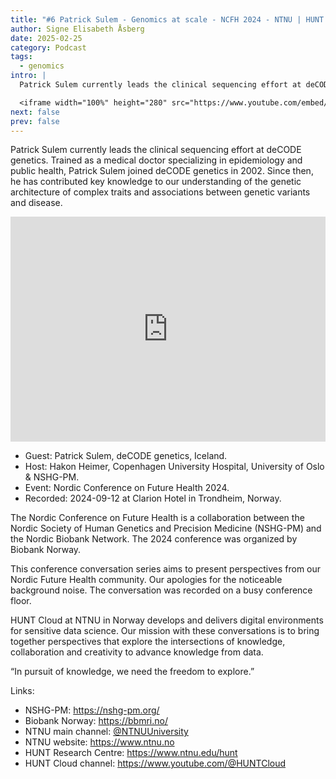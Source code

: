 ```yaml
---
title: "#6 Patrick Sulem - Genomics at scale - NCFH 2024 - NTNU | HUNT Cloud"
author: Signe Elisabeth Åsberg
date: 2025-02-25
category: Podcast
tags:
  - genomics
intro: |
  Patrick Sulem currently leads the clinical sequencing effort at deCODE genetics. Trained as a medical doctor specializing in epidemiology and public health, Patrick Sulem joined deCODE genetics in 2002. Since then, he has contributed key knowledge to our understanding of the genetic architecture of complex traits and associations between genetic variants and disease.

  <iframe width="100%" height="280" src="https://www.youtube.com/embed/OU2gSjSoB-s" title="YouTube video player" frameborder="0" allow="accelerometer; autoplay; clipboard-write; encrypted-media; gyroscope; picture-in-picture; web-share" referrerpolicy="strict-origin-when-cross-origin" allowfullscreen></iframe>
next: false
prev: false
---
```


<PostDetail>

Patrick Sulem currently leads the clinical sequencing effort at deCODE genetics. Trained as a medical doctor specializing in epidemiology and public health, Patrick Sulem joined deCODE genetics in 2002. Since then, he has contributed key knowledge to our understanding of the genetic architecture of complex traits and associations between genetic variants and disease.

<iframe width="100%" height="360" src="https://www.youtube.com/embed/OU2gSjSoB-s" title="YouTube video player" frameborder="0" allow="accelerometer; autoplay; clipboard-write; encrypted-media; gyroscope; picture-in-picture; web-share" referrerpolicy="strict-origin-when-cross-origin" allowfullscreen></iframe>

- Guest: Patrick Sulem, deCODE genetics, Iceland.
- Host: Hakon Heimer, Copenhagen University Hospital, University of Oslo & NSHG-PM.
- Event: Nordic Conference on Future Health 2024.
- Recorded: 2024-09-12 at Clarion Hotel in Trondheim, Norway.

The Nordic Conference on Future Health is a collaboration between the Nordic Society of Human Genetics and Precision Medicine (NSHG-PM) and the Nordic Biobank Network. The 2024 conference was organized by Biobank Norway.

This conference conversation series aims to present perspectives from our Nordic Future Health community. Our apologies for the noticeable background noise. The conversation was recorded on a busy conference floor.

HUNT Cloud at NTNU in Norway develops and delivers digital environments for sensitive data science. Our mission with these conversations is to bring together perspectives that explore the intersections of knowledge, collaboration and creativity to advance knowledge from data.

“In pursuit of knowledge, we need the freedom to explore.”

Links:

- NSHG-PM: https://nshg-pm.org/
- Biobank Norway: https://bbmri.no/
- NTNU main channel: [@NTNUUniversity](https://www.youtube.com/@NTNUUniversity)
- NTNU website: https://www.ntnu.no
- HUNT Research Centre: https://www.ntnu.edu/hunt
- HUNT Cloud channel: https://www.youtube.com/@HUNTCloud

</PostDetail>
